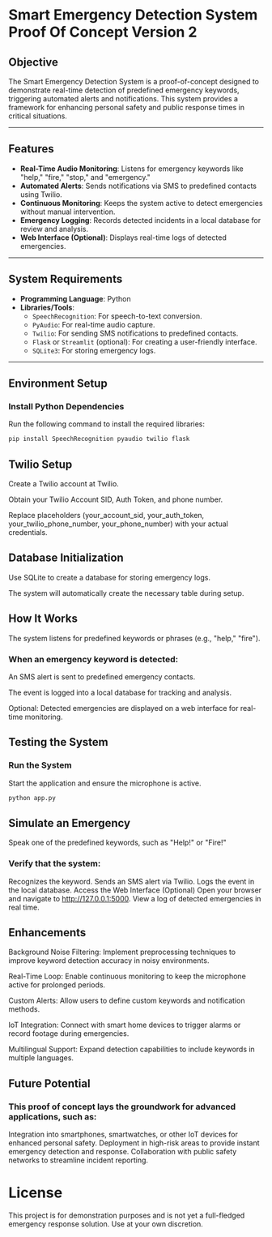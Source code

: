 # **Smart Emergency Detection System Proof Of Concept Version 2**

## **Objective**
The Smart Emergency Detection System is a proof-of-concept designed to demonstrate real-time detection of predefined emergency keywords, triggering automated alerts and notifications. This system provides a framework for enhancing personal safety and public response times in critical situations.

---

## **Features**
- **Real-Time Audio Monitoring**: Listens for emergency keywords like "help," "fire," "stop," and "emergency."
- **Automated Alerts**: Sends notifications via SMS to predefined contacts using Twilio.
- **Continuous Monitoring**: Keeps the system active to detect emergencies without manual intervention.
- **Emergency Logging**: Records detected incidents in a local database for review and analysis.
- **Web Interface (Optional)**: Displays real-time logs of detected emergencies.

---

## **System Requirements**
- **Programming Language**: Python
- **Libraries/Tools**:
  - `SpeechRecognition`: For speech-to-text conversion.
  - `PyAudio`: For real-time audio capture.
  - `Twilio`: For sending SMS notifications to predefined contacts.
  - `Flask` or `Streamlit` (optional): For creating a user-friendly interface.
  - `SQLite3`: For storing emergency logs.

---

## **Environment Setup**
### **Install Python Dependencies**
 Run the following command to install the required libraries:
 ```bash
 pip install SpeechRecognition pyaudio twilio flask
 ```
## Twilio Setup
 Create a Twilio account at Twilio.
 
 Obtain your Twilio Account SID, Auth Token, and phone number.
 
 Replace placeholders (your_account_sid, your_auth_token, your_twilio_phone_number, your_phone_number) with your actual credentials.

## Database Initialization
 Use SQLite to create a database for storing emergency logs.
 
 The system will automatically create the necessary table during setup.

## How It Works
 The system listens for predefined keywords or phrases (e.g., "help," "fire").

### When an emergency keyword is detected:
 An SMS alert is sent to predefined emergency contacts.

 The event is logged into a local database for tracking and analysis.

 Optional: Detected emergencies are displayed on a web interface for real-time monitoring.

## Testing the System
### Run the System
 Start the application and ensure the microphone is active.
 ```bash
 python app.py
 ```

## Simulate an Emergency
 Speak one of the predefined keywords, such as "Help!" or "Fire!"

### Verify that the system:
 Recognizes the keyword.
 Sends an SMS alert via Twilio.
 Logs the event in the local database.
 Access the Web Interface (Optional)
 Open your browser and navigate to http://127.0.0.1:5000.
 View a log of detected emergencies in real time.

## Enhancements
 Background Noise Filtering: Implement preprocessing techniques to improve keyword detection accuracy in noisy environments.

 Real-Time Loop: Enable continuous monitoring to keep the microphone active for prolonged periods.

 Custom Alerts: Allow users to define custom keywords and notification methods.

 IoT Integration: Connect with smart home devices to trigger alarms or record footage during emergencies.

 Multilingual Support: Expand detection capabilities to include keywords in multiple languages.

## Future Potential
 ### This proof of concept lays the groundwork for advanced applications, such as:
 Integration into smartphones, smartwatches, or other IoT devices for enhanced personal safety.
 Deployment in high-risk areas to provide instant emergency detection and response.
 Collaboration with public safety networks to streamline incident reporting.

# License
 This project is for demonstration purposes and is not yet a full-fledged emergency response solution. Use at your own discretion.